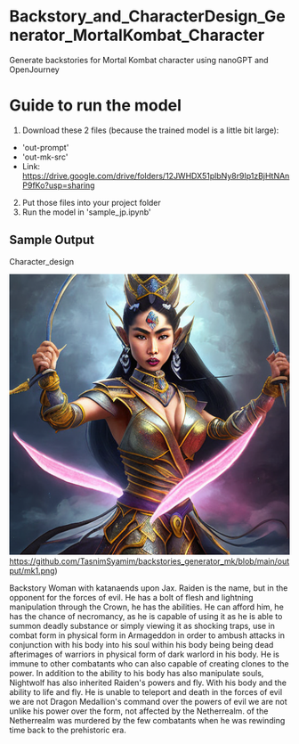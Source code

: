 # Backstory_and_CharacterDesign_Generator_MortalKombat_Character
Generate backstories for Mortal Kombat character using nanoGPT and OpenJourney


# Guide to run the model

1. Download these 2 files (because the trained model is a little bit large):
  - 'out-prompt'
  - 'out-mk-src'
  - Link: https://drive.google.com/drive/folders/12JWHDX51plbNy8r9Ip1zBjHtNAnP9fKo?usp=sharing
2. Put those files into your project folder
3. Run the model in 'sample_jp.ipynb'


## Sample Output

Character_design

![A woman with katana](https://github.com/TasnimSyamim/backstories_generator_mk/blob/main/output/mk1.png)https://github.com/TasnimSyamim/backstories_generator_mk/blob/main/output/mk1.png)

Backstory
Woman with katanaends upon Jax. 
Raiden is the name, but in the opponent for the forces of evil. He has a bolt of flesh and lightning manipulation through the Crown, he has the abilities. He can afford him, he has the chance of necromancy, as he is capable of using it as he is able to summon deadly substance or simply viewing it as shocking traps, use in combat form in physical form in Armageddon in order to ambush attacks in conjunction with his body into his soul within his body being being dead afterimages of warriors in physical form of dark warlord in his body. He is immune to other combatants who can also capable of creating clones to the power. In addition to the ability to his body has also manipulate souls, Nightwolf has also inherited Raiden's powers and fly. With his body and the ability to life and fly. He is unable to teleport and death in the forces of evil we are not Dragon Medallion's command over the powers of evil we are not unlike his power over the form, not affected by the Netherrealm. of the Netherrealm was murdered by the few combatants when he was rewinding time back to the prehistoric era. 
